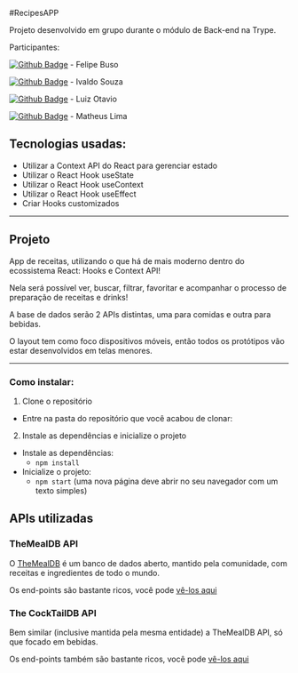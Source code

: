 #RecipesAPP

Projeto desenvolvido em grupo durante o módulo de Back-end na Trype.

Participantes:

[![Github Badge](https://img.shields.io/badge/-Github-000?style=flat-square&logo=Github&logoColor=white&link=https://github.com/FelipeBuso)](https://github.com/FelipeBuso) - Felipe Buso

[![Github Badge](https://img.shields.io/badge/-Github-000?style=flat-square&logo=Github&logoColor=white&link=https://github.com/IvaldoSouza)](https://github.com/IvaldoSouza) - Ivaldo Souza

[![Github Badge](https://img.shields.io/badge/-Github-000?style=flat-square&logo=Github&logoColor=white&link=https://github.com/LuizOtavio-dev)](https://github.com/LuizOtavio-dev) - Luiz Otavio

[![Github Badge](https://img.shields.io/badge/-Github-000?style=flat-square&logo=Github&logoColor=white&link=https://github.com/theusseveen22)](https://github.com/theusseveen22) - Matheus Lima


## Tecnologias usadas:
  
  - Utilizar a Context API do React para gerenciar estado
  - Utilizar o React Hook useState
  - Utilizar o React Hook useContext
  - Utilizar o React Hook useEffect
  - Criar Hooks customizados
 
---


## Projeto

App de receitas, utilizando o que há de mais moderno dentro do ecossistema React: Hooks e Context API!

Nela será possível ver, buscar, filtrar, favoritar e acompanhar o processo de preparação de receitas e drinks!

A base de dados serão 2 APIs distintas, uma para comidas e outra para bebidas.

O layout tem como foco dispositivos móveis, então todos os protótipos vão estar desenvolvidos em telas menores.

---

### Como instalar:

1. Clone o repositório
  * Entre na pasta do repositório que você acabou de clonar:

2. Instale as dependências e inicialize o projeto
  * Instale as dependências:
    * `npm install`
  * Inicialize o projeto:
    * `npm start` (uma nova página deve abrir no seu navegador com um texto simples)

## APIs utilizadas

### TheMealDB API

O [TheMealDB](https://www.themealdb.com/) é um banco de dados aberto, mantido pela comunidade, com receitas e ingredientes de todo o mundo.

Os end-points são bastante ricos, você pode [vê-los aqui](https://www.themealdb.com/api.php)


### The CockTailDB API

Bem similar (inclusive mantida pela mesma entidade) a TheMealDB API, só que focado em bebidas.

Os end-points também são bastante ricos, você pode [vê-los aqui](https://www.thecocktaildb.com/api.php)

